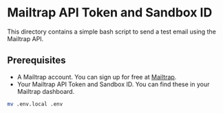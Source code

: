# Mailtrap API Token and Sandbox ID
This directory contains a simple bash script to send a test email using the Mailtrap API.

## Prerequisites
- A Mailtrap account. You can sign up for free at [Mailtrap](https://mailtrap.io/).
- Your Mailtrap API Token and Sandbox ID. You can find these in your Mailtrap dashboard.

```sh
mv .env.local .env
```
